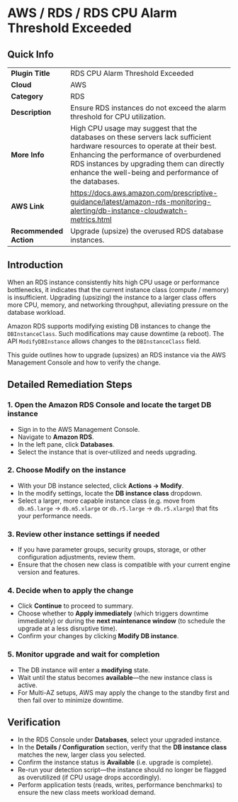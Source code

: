 # AWS / RDS / RDS CPU Alarm Threshold Exceeded

## Quick Info

| | |
|-|-|
| **Plugin Title** | RDS CPU Alarm Threshold Exceeded |
| **Cloud** | AWS |
| **Category** | RDS |
| **Description** | Ensure RDS instances do not exceed the alarm threshold for CPU utilization. |
| **More Info** | High CPU usage may suggest that the databases on these servers lack sufficient hardware resources to operate at their best. Enhancing the performance of overburdened RDS instances by upgrading them can directly enhance the well-being and performance of the databases. |
| **AWS Link** | https://docs.aws.amazon.com/prescriptive-guidance/latest/amazon-rds-monitoring-alerting/db-instance-cloudwatch-metrics.html |
| **Recommended Action** | Upgrade (upsize) the overused RDS database instances. |


## Introduction

When an RDS instance consistently hits high CPU usage or performance bottlenecks, it indicates that the current instance class (compute / memory) is insufficient. Upgrading (upsizing) the instance to a larger class offers more CPU, memory, and networking throughput, alleviating pressure on the database workload.

Amazon RDS supports modifying existing DB instances to change the `DBInstanceClass`. Such modifications may cause downtime (a reboot).
The API `ModifyDBInstance` allows changes to the `DBInstanceClass` field.

This guide outlines how to upgrade (upsizes) an RDS instance via the AWS Management Console and how to verify the change.


## Detailed Remediation Steps

### 1. Open the Amazon RDS Console and locate the target DB instance  
- Sign in to the AWS Management Console.  
- Navigate to **Amazon RDS**.  
- In the left pane, click **Databases**.  
- Select the instance that is over‑utilized and needs upgrading.

### 2. Choose **Modify** on the instance  
- With your DB instance selected, click **Actions → Modify**.  
- In the modify settings, locate the **DB instance class** dropdown.  
- Select a larger, more capable instance class (e.g. move from `db.m5.large` → `db.m5.xlarge` or `db.r5.large` → `db.r5.xlarge`) that fits your performance needs.

### 3. Review other instance settings if needed  
- If you have parameter groups, security groups, storage, or other configuration adjustments, review them.  
- Ensure that the chosen new class is compatible with your current engine version and features.

### 4. Decide when to apply the change  
- Click **Continue** to proceed to summary.  
- Choose whether to **Apply immediately** (which triggers downtime immediately) or during the **next maintenance window** (to schedule the upgrade at a less disruptive time).  
- Confirm your changes by clicking **Modify DB instance**.

### 5. Monitor upgrade and wait for completion  
- The DB instance will enter a **modifying** state.  
- Wait until the status becomes **available**—the new instance class is active.  
- For Multi-AZ setups, AWS may apply the change to the standby first and then fail over to minimize downtime.


## Verification

- In the RDS Console under **Databases**, select your upgraded instance.  
- In the **Details / Configuration** section, verify that the **DB instance class** matches the new, larger class you selected.  
- Confirm the instance status is **Available** (i.e. upgrade is complete).  
- Re-run your detection script—the instance should no longer be flagged as overutilized (if CPU usage drops accordingly).  
- Perform application tests (reads, writes, performance benchmarks) to ensure the new class meets workload demand.
